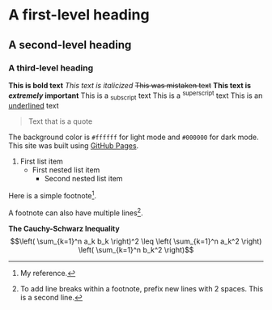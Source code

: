 # A first-level heading
## A second-level heading
### A third-level heading
**This is bold text**
_This text is italicized_
~~This was mistaken text~~
**This text is _extremely_ important**
This is a <sub>subscript</sub> text
This is a <sup>superscript</sup> text
This is an <ins>underlined</ins> text

> Text that is a quote

The background color is `#ffffff` for light mode and `#000000` for dark mode.
This site was built using [GitHub Pages](https://pages.github.com/).

1. First list item
   - First nested list item
     - Second nested list item

Here is a simple footnote[^1].

A footnote can also have multiple lines[^2].

[^1]: My reference.
[^2]: To add line breaks within a footnote, prefix new lines with 2 spaces.
  This is a second line.

**The Cauchy-Schwarz Inequality**\
$$\left( \sum_{k=1}^n a_k b_k \right)^2 \leq \left( \sum_{k=1}^n a_k^2 \right) \left( \sum_{k=1}^n b_k^2 \right)$$

